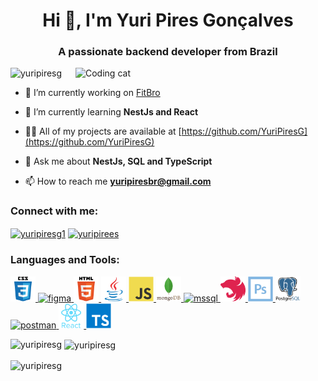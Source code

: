 
<h1 align="center">Hi 👋, I'm Yuri Pires Gonçalves</h1>
<h3 align="center">A passionate backend developer from Brazil</h3>
<img align="right" alt="Coding cat" width="400" src="https://media.tenor.com/xEYheh214s4AAAAC/computer-cat.gif">

<p align="left"> <img src="https://komarev.com/ghpvc/?username=yuripiresg&label=Profile%20views&color=0e75b6&style=flat" alt="yuripiresg" /> </p>

- 🔭 I’m currently working on [FitBro](https://github.com/YuriPiresG/fit-bro-server)

- 🌱 I’m currently learning **NestJs and React**

- 👨‍💻 All of my projects are available at [https://github.com/YuriPiresG](https://github.com/YuriPiresG)

- 💬 Ask me about **NestJs, SQL and TypeScript**

- 📫 How to reach me **yuripiresbr@gmail.com**

<h3 align="left">Connect with me:</h3>
<p align="left">
<a href="https://linkedin.com/in/yuripiresg1" target="blank"><img align="center" src="https://raw.githubusercontent.com/rahuldkjain/github-profile-readme-generator/master/src/images/icons/Social/linked-in-alt.svg" alt="yuripiresg1" height="30" width="40" /></a>
<a href="https://instagram.com/yuripirees" target="blank"><img align="center" src="https://raw.githubusercontent.com/rahuldkjain/github-profile-readme-generator/master/src/images/icons/Social/instagram.svg" alt="yuripirees" height="30" width="40" /></a>
</p>

<h3 align="left">Languages and Tools:</h3>
<p align="left"> <a href="https://www.w3schools.com/css/" target="_blank" rel="noreferrer"> <img src="https://raw.githubusercontent.com/devicons/devicon/master/icons/css3/css3-original-wordmark.svg" alt="css3" width="40" height="40"/> </a> <a href="https://www.figma.com/" target="_blank" rel="noreferrer"> <img src="https://www.vectorlogo.zone/logos/figma/figma-icon.svg" alt="figma" width="40" height="40"/> </a> <a href="https://www.w3.org/html/" target="_blank" rel="noreferrer"> <img src="https://raw.githubusercontent.com/devicons/devicon/master/icons/html5/html5-original-wordmark.svg" alt="html5" width="40" height="40"/> </a> <a href="https://www.java.com" target="_blank" rel="noreferrer"> <img src="https://raw.githubusercontent.com/devicons/devicon/master/icons/java/java-original.svg" alt="java" width="40" height="40"/> </a> <a href="https://developer.mozilla.org/en-US/docs/Web/JavaScript" target="_blank" rel="noreferrer"> <img src="https://raw.githubusercontent.com/devicons/devicon/master/icons/javascript/javascript-original.svg" alt="javascript" width="40" height="40"/> </a> <a href="https://www.mongodb.com/" target="_blank" rel="noreferrer"> <img src="https://raw.githubusercontent.com/devicons/devicon/master/icons/mongodb/mongodb-original-wordmark.svg" alt="mongodb" width="40" height="40"/> </a> <a href="https://www.microsoft.com/en-us/sql-server" target="_blank" rel="noreferrer"> <img src="https://www.svgrepo.com/show/303229/microsoft-sql-server-logo.svg" alt="mssql" width="40" height="40"/> </a> <a href="https://nestjs.com/" target="_blank" rel="noreferrer"> <img src="https://raw.githubusercontent.com/devicons/devicon/master/icons/nestjs/nestjs-plain.svg" alt="nestjs" width="40" height="40"/> </a> <a href="https://www.photoshop.com/en" target="_blank" rel="noreferrer"> <img src="https://raw.githubusercontent.com/devicons/devicon/master/icons/photoshop/photoshop-line.svg" alt="photoshop" width="40" height="40"/> </a> <a href="https://www.postgresql.org" target="_blank" rel="noreferrer"> <img src="https://raw.githubusercontent.com/devicons/devicon/master/icons/postgresql/postgresql-original-wordmark.svg" alt="postgresql" width="40" height="40"/> </a> <a href="https://postman.com" target="_blank" rel="noreferrer"> <img src="https://www.vectorlogo.zone/logos/getpostman/getpostman-icon.svg" alt="postman" width="40" height="40"/> </a> <a href="https://reactjs.org/" target="_blank" rel="noreferrer"> <img src="https://raw.githubusercontent.com/devicons/devicon/master/icons/react/react-original-wordmark.svg" alt="react" width="40" height="40"/> </a> <a href="https://www.typescriptlang.org/" target="_blank" rel="noreferrer"> <img src="https://raw.githubusercontent.com/devicons/devicon/master/icons/typescript/typescript-original.svg" alt="typescript" width="40" height="40"/> </a> </p>

<p><img align="left" src="https://github-readme-stats-sigma-five.vercel.app/api/top-langs?username=yuripiresg&show_icons=true&locale=en&layout=compact" alt="yuripiresg" /></p>

<p>&nbsp;<img align="center" src="https://github-readme-stats-sigma-five.vercel.app/api?username=yuripiresg&show_icons=true&locale=en" alt="yuripiresg" /></p>

<p><img align="center" src="https://github-readme-streak-stats.herokuapp.com/?user=yuripiresg&" alt="yuripiresg" /></p>
